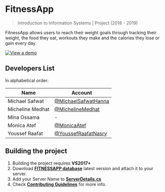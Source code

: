 # FitnessApp

> Introduction to Information Systems | Project (2018 - 2019)

FitnessApp allows users to reach their weight goals through tracking their weight, the food they eat, workouts they make and the calories they lose or gain every day.

[![View a demo](https://user-images.githubusercontent.com/41103290/53998030-0e4e3280-4147-11e9-8998-1ad2cf1549ad.JPG)](https://youtu.be/sbHWblQR2PI)

## Developers List

In alphabetical order:

| Name             | Account                                                      |
| ---------------- | ------------------------------------------------------------ |
| Michael Safwat   | [@MichaelSafwatHanna](https://github.com/MichaelSafwatHanna) |
| Micheline Medhat | [@MichelineMedhat](https://github.com/MichelineMedhat)       |
| Mina Ossama      | -                                                            |
| Monica Atef      | [@MonicaAtef](https://github.com/MonicaAtef)                 |
| Youssef Raafat   | [@YoussefRaafatNasry](https://github.com/YoussefRaafatNasry) |

## Building the project

1. Building the project requires **VS2017+**
1. Download [**FITNESSAPP database**](https://github.com/YoussefRaafatNasry/fitnessapp-database) latest version and attach it to your server.
1. Add your Server Name to [**ServerDetails.cs**](./FitnessApp/SQLserver/ServerDetails.cs)
1. Check [**Contributing Guidelines**](./CONTRIBUTING.md) for more info.